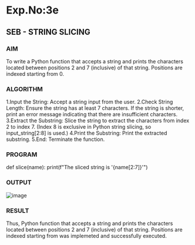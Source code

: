 # Exp.No:3e
## SEB - STRING SLICING

### AIM  
To write a Python function that accepts a string and prints the characters located between positions 2 and 7 (inclusive) of that string. Positions are indexed starting from 0.

### ALGORITHM
1.Input the String: Accept a string input from the user.
2.Check String Length: Ensure the string has at least 7 characters. If the string is shorter, print an error message indicating that there are insufficient characters.
3.Extract the Substring: Slice the string to extract the characters from index 2 to index 7. (Index 8 is exclusive in Python string slicing, so input_string[2:8] is used.)
4.Print the Substring: Print the extracted substring.
5.End: Terminate the function.

### PROGRAM
def slice(name):
    print(f"The sliced string is '{name[2:7]}'")

### OUTPUT
![image](https://github.com/user-attachments/assets/9c265448-a7cb-4ff1-a73d-1d949931a403)

### RESULT
Thus, Python function that accepts a string and prints the characters located between positions 2 and 7 (inclusive) of that string. Positions are indexed starting from was implemeted and successfully executed.

